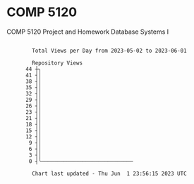 # COMP 5120
COMP 5120 Project and Homework 
Database Systems I

```

        Total Views per Day from 2023-05-02 to 2023-06-01

        Repository Views
      44 ┼╮
      41 ┤│
      38 ┤│
      35 ┤│
      32 ┤│
      29 ┤│
      26 ┤│
      23 ┤│
      21 ┤│
      18 ┤│
      15 ┤│
      12 ┤│
       9 ┤│
       6 ┤│
       3 ┤│
       0 ┤╰─────────────────────────────

        Chart last updated - Thu Jun  1 23:56:15 2023 UTC
        
```
